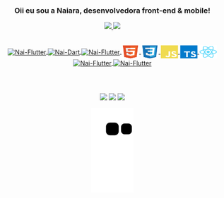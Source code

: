 <div>
<h3 align="center">Oii eu sou a Naiara, desenvolvedora front-end & mobile! 
</h3>
</div>

<div align="center">
  <a href="https://github.com/naiaraborges">
  <img height="180em" src="https://github-readme-stats.vercel.app/api?username=naiaraborges&show_icons=true&theme=dracula&include_all_commits=true&count_private=true"/>
  <img height="180em" src="https://github-readme-stats.vercel.app/api/top-langs/?username=naiaraborges&layout=compact&langs_count=7&theme=dracula"/>
</div>
<div align="center" valign="top"><br>
<div style="display: inline_block"><br>
  <img align="center" alt="Nai-Flutter" height="30" width="40" src="https://cdn.jsdelivr.net/gh/devicons/devicon/icons/flutter/flutter-original.svg" />
  <img align="center" alt="Nai-Dart" height="30" width="40" src="https://cdn.jsdelivr.net/gh/devicons/devicon/icons/dart/dart-original.svg" />
  <img align="center" alt="Nai-Flutter" height="30" width="40" src="https://cdn.jsdelivr.net/gh/devicons/devicon/icons/firebase/firebase-plain.svg" />
  <img align="center" alt="Nai-HTML" height="30" width="40" src="https://raw.githubusercontent.com/devicons/devicon/master/icons/html5/html5-original.svg">
  <img align="center" alt="Nai-CSS" height="30" width="40" src="https://raw.githubusercontent.com/devicons/devicon/master/icons/css3/css3-original.svg">
  <img align="center" alt="Nai-Js" height="30" width="40" src="https://raw.githubusercontent.com/devicons/devicon/master/icons/javascript/javascript-plain.svg">
  <img align="center" alt="Nai-Ts" height="30" width="40" src="https://raw.githubusercontent.com/devicons/devicon/master/icons/typescript/typescript-plain.svg">
  <img align="center" alt="Nai-React" height="30" width="40" src="https://raw.githubusercontent.com/devicons/devicon/master/icons/react/react-original.svg">
  <img align="center" alt="Nai-Flutter" height="30" width="40" src="https://cdn.jsdelivr.net/gh/devicons/devicon/icons/git/git-original.svg" />
  <img align="center" alt="Nai-Flutter" height="30" width="40" src="https://cdn.jsdelivr.net/gh/devicons/devicon/icons/gitlab/gitlab-original.svg" />
 


 
</div>
</div>
  
  ##
 
<div align="center" valign="top"><br> 

<a href="https://www.linkedin.com/in/naiara-borges/" target="_blank"><img src="https://img.shields.io/badge/-LinkedIn-%230077B5?style=for-the-badge&logo=linkedin&logoColor=white" target="_blank"></a> 
  <a href="https://www.instagram.com/naaiborges/" target="_blank"><img src="https://img.shields.io/badge/-Instagram-%23E4405F?style=for-the-badge&logo=instagram&logoColor=white" target="_blank"></a>
<a href = "mailto:naaaidev@gmail.com"><img src="https://img.shields.io/badge/-Gmail-%23333?style=for-the-badge&logo=gmail&logoColor=white" target="_blank"></a>

 
  
  
 
  ![Snake animation](https://github.com/naiaraborges/naiaraborges/blob/output/github-contribution-grid-snake.svg)
 
</div>
